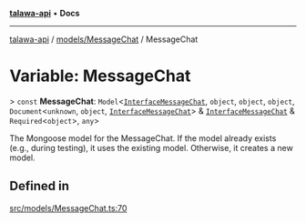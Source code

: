 [**talawa-api**](../../../README.md) • **Docs**

***

[talawa-api](../../../modules.md) / [models/MessageChat](../README.md) / MessageChat

# Variable: MessageChat

\> `const` **MessageChat**: `Model`\<[`InterfaceMessageChat`](../interfaces/InterfaceMessageChat.md), `object`, `object`, `object`, `Document`\<`unknown`, `object`, [`InterfaceMessageChat`](../interfaces/InterfaceMessageChat.md)\> & [`InterfaceMessageChat`](../interfaces/InterfaceMessageChat.md) & `Required`\<`object`\>, `any`\>

The Mongoose model for the MessageChat.
If the model already exists (e.g., during testing), it uses the existing model.
Otherwise, it creates a new model.

## Defined in

[src/models/MessageChat.ts:70](https://github.com/PalisadoesFoundation/talawa-api/blob/fb5076f344cd74d4e51c692cbc70fc337bf1ac39/src/models/MessageChat.ts#L70)
